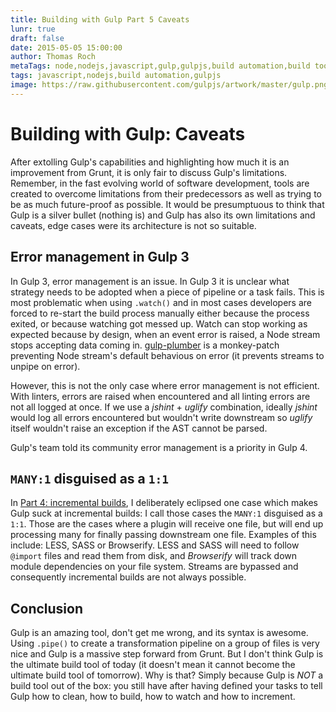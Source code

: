 ```yaml
---
title: Building with Gulp Part 5 Caveats
lunr: true
draft: false
date: 2015-05-05 15:00:00
author: Thomas Roch
metaTags: node,nodejs,javascript,gulp,gulpjs,build automation,build tool,streams,task runner
tags: javascript,nodejs,build automation,gulpjs
image: https://raw.githubusercontent.com/gulpjs/artwork/master/gulp.png
---
```


# Building with Gulp: Caveats

After extolling Gulp's capabilities and highlighting how much it is an improvement from Grunt, it is only fair to discuss Gulp's limitations. Remember, in the fast evolving world of software development, tools are created to overcome limitations from their predecessors as well as trying to be as much future-proof as possible. It would be presumptuous to think that Gulp is a silver bullet (nothing is) and Gulp has also its own limitations and caveats, edge cases were its architecture is not so suitable.


## Error management in Gulp 3

In Gulp 3, error management is an issue. In Gulp 3 it is unclear what strategy needs to be adopted when a piece of pipeline or a task fails. This is most problematic when using `.watch()`
and in most cases developers are forced to re-start the build process manually either because the process exited, or because watching got messed up. Watch can stop working as expected
because by design, when an event error is raised, a Node stream stops accepting data coming in. [gulp-plumber](https://www.npmjs.com/package/gulp-plumber) is a monkey-patch preventing
Node stream's default behavious on error (it prevents streams to unpipe on error).

However, this is not the only case where error management is not efficient. With linters, errors are raised when encountered and all linting errors are not all logged at once.
If we use a _jshint_ + _uglify_ combination, ideally _jshint_ would log all errors encountered but wouldn't write downstream so _uglify_ itself wouldn't raise an exception if the AST cannot
be parsed.

Gulp's team told its community error management is a priority in Gulp 4.


## `MANY:1` disguised as a `1:1`

In [Part 4: incremental builds](/posts/2015/05/01/building-with-gulp-4-part-4-incremental-builds/), I deliberately eclipsed one case which makes Gulp suck at incremental builds: I call
those cases the `MANY:1` disguised as a `1:1`. Those are the cases where a plugin will receive one file, but will end up processing many for finally passing downstream one file. Examples
of this include: LESS, SASS or Browserify. LESS and SASS will need to follow `@import` files and read them from disk, and _Browserify_ will track
down module dependencies on your file system. Streams are bypassed and consequently incremental builds are not always possible.

## Conclusion

Gulp is an amazing tool, don't get me wrong, and its syntax is awesome. Using `.pipe()` to create a transformation pipeline on a group of files is very nice and Gulp is a massive step
forward from Grunt. But I don't think Gulp is the ultimate build tool of today (it doesn't mean it cannot become the ultimate build tool of tomorrow). Why is that?
Simply because Gulp is _NOT_ a build tool out of the box: you still have after having defined your tasks to tell Gulp how to clean, how to build, how to watch and how to increment.
